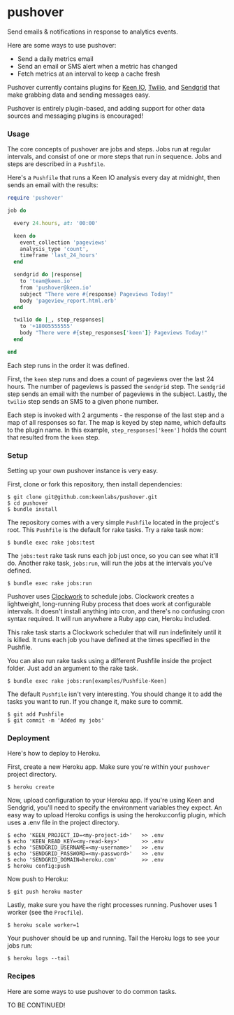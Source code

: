 # pushover

Send emails & notifications in response to analytics events.

Here are some ways to use pushover:

+ Send a daily metrics email
+ Send an email or SMS alert when a metric has changed
+ Fetch metrics at an interval to keep a cache fresh

Pushover currently contains plugins for [Keen IO](https://keen.io/), [Twilio](https://twilio.com/), and [Sendgrid](https://sendgrid.com/) that make grabbing data and sending messages easy.

Pushover is entirely plugin-based, and adding support for other data sources and messaging plugins is encouraged!

### Usage

The core concepts of pushover are jobs and steps. Jobs run at regular intervals, and consist of one or more steps that run in sequence. Jobs and steps are described in a `Pushfile`.

Here's a `Pushfile` that runs a Keen IO analysis every day at midnight, then sends an email with the results:

``` ruby
require 'pushover'

job do

  every 24.hours, at: '00:00'

  keen do
    event_collection 'pageviews'
    analysis_type 'count',
    timeframe 'last_24_hours'
  end

  sendgrid do |response|
    to 'team@keen.io'
    from 'pushover@keen.io'
    subject "There were #{response} Pageviews Today!"
    body 'pageview_report.html.erb'
  end

  twilio do |_, step_responses|
    to '+18005555555'
    body "There were #{step_responses['keen']} Pageviews Today!"
  end

end
```

Each step runs in the order it was defined.

First, the `keen` step runs and does a count of pageviews over the last 24 hours.
The number of pageviews is passed the `sendgrid` step. The `sendgrid` step
sends an email with the number of pageviews in the subject.
Lastly, the `twilio` step sends an SMS to a given phone number.

Each step is invoked with 2 arguments - the response of the last step and a map of all responses so far. The map is keyed by step name, which defaults to the plugin name. In this example, `step_responses['keen']` holds the count that resulted from the `keen` step.

### Setup

Setting up your own pushover instance is very easy.

First, clone or fork this repository, then install dependencies:

``` shell
$ git clone git@github.com:keenlabs/pushover.git
$ cd pushover
$ bundle install
```

The repository comes with a very simple `Pushfile` located in the project's root. This `Pushfile` is the
default for rake tasks. Try a rake task now:

``` shell
$ bundle exec rake jobs:test
```

The `jobs:test` rake task runs each job just once, so you can see what it'll do. Another rake task, `jobs:run`,
will run the jobs at the intervals you've defined.

``` shell
$ bundle exec rake jobs:run
```

Pushover uses [Clockwork](https://github.com/tomykaira/clockwork) to schedule jobs. Clockwork creates a lightweight, long-running Ruby process that does work at configurable intervals. It doesn't install anything into cron,
and there's no confusing cron syntax required. It will run anywhere a Ruby app can, Heroku included.

This rake task starts a Clockwork scheduler that will run indefinitely until it is killed. It runs each job you have defined at the times specified in the Pushfile.

You can also run rake tasks using a different Pushfile inside the project folder. Just add an argument to the rake task.

``` shell
$ bundle exec rake jobs:run[examples/Pushfile-Keen]
```

The default `Pushfile` isn't very interesting. You should change it to add the tasks you want to run. If you change it,
make sure to commit.

``` shell
$ git add Pushfile
$ git commit -m 'Added my jobs'
```

### Deployment

Here's how to deploy to Heroku.

First, create a new Heroku app. Make sure you're within your `pushover` project directory.

``` shelll
$ heroku create
```

Now, upload configuration to your Heroku app. If you're using Keen and Sendgrid, you'll need to specify
the environment variables they expect. An easy way to upload Heroku configs is using the heroku:config plugin,
which uses a .env file in the project directory.

``` shell
$ echo 'KEEN_PROJECT_ID=<my-project-id>'   >> .env
$ echo 'KEEN_READ_KEY=<my-read-key>'       >> .env
$ echo 'SENDGRID_USERNAME=<my-username>'   >> .env
$ echo 'SENDGRID_PASSWORD=<my-password>'   >> .env
$ echo 'SENDGRID_DOMAIN=heroku.com'        >> .env
$ heroku config:push
```

Now push to Heroku:

```
$ git push heroku master
```

Lastly, make sure you have the right processes running. Pushover uses 1 worker (see the `Procfile`).

``` shell
$ heroku scale worker=1
```

Your pushover should be up and running. Tail the Heroku logs to see your jobs run:

``` shell
$ heroku logs --tail
```

### Recipes

Here are some ways to use pushover to do common tasks.

TO BE CONTINUED!
